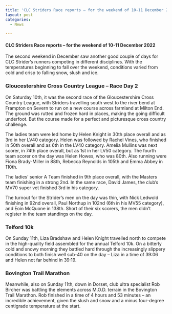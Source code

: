 ```yaml
---
title: 'CLC Striders Race reports – for the weekend of 10-11 December 2022'
layout: post
categories:
  - News

---
```


#### CLC Striders Race reports – for the weekend of 10-11 December 2022

The second weekend in December saw another good couple of days for CLC Strider’s runners competing in different disciplines. With the temperatures beginning to fall over the weekend, conditions varied from cold and crisp to falling snow, slush and ice.

### Gloucestershire Cross Country League – Race Day 2

On Saturday 10th, it was the second race of the Gloucestershire Cross Country League, with Striders travelling south west to the river bend at Frampton on Severn to run on a new course across farmland at Milton End. The ground was rutted and frozen hard in places, making the going difficult underfoot. But the course made for a perfect and picturesque cross country challenge.

The ladies team were led home by Helen Knight in 30th place overall and as 3rd in her LV40 category. Helen was followed by Rachel Vines, who finished in 50th overall and as 6th in the LV40 category. Amelia Mullins was next scorer, in 74th place overall, but as 1st in her LV50 category. The fourth team scorer on the day was Helen Howes, who was 80th. Also running were Fiona Brady-Miller in 88th, Rebecca Reynolds in 105th and Emma Abbey in 110th.

The ladies’ senior A Team finished in 9th place overall, with the Masters team finishing in a strong 2nd. In the same race, David James, the club’s MV70 super vet finished 3rd in his category.

The turnout for the Strider’s men on the day was thin, with Nick Ledwold finishing in 92nd overall, Paul Northup in 102nd (6th in his MV55 category), and Eoin McQuone in 138th. Short of their six scorers, the men didn’t register in the team standings on the day.

### Telford 10k

On Sunday 11th, Liza Bradshaw and Helen Knight travelled north to compete in the high-quality field assembled for the annual Telford 10k. On a bitterly cold and snowy morning they battled hard through the increasingly slippery conditions to both finish well sub-40 on the day – Liza in a time of 39:06 and Helen not far behind in 39:19.

### Bovington Trail Marathon

Meanwhile, also on Sunday 11th, down in Dorset, club ultra specialist Rob Bircher was battling the elements across M.O.D. terrain in the Bovington Trail Marathon. Rob finished in a time of 4 hours and 53 minutes – an incredible achievement, given the slush and snow and a minus four-degree centigrade temperature at the start.

